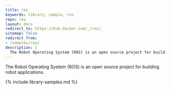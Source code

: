 ```yaml
---
title: ros
keywords: library, sample, ros
repo: ros
layout: docs
redirect_to: https://hub.docker.com/_/ros/
sitemap: false
redirect_from:
- /samples/ros/
description: |
  The Robot Operating System (ROS) is an open source project for building robot applications.
---
```


The Robot Operating System (ROS) is an open source project for building robot applications.


{% include library-samples.md %}
